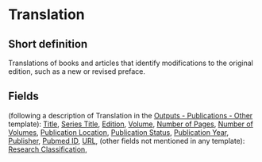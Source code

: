 # Translation
## Short definition
Translations of books and articles that identify modifications to the original edition, such as a new or revised preface.
## Fields
(following a description of Translation in the [Outputs - Publications - Other](../Templates/Outputs%20-%20Publications%20-%20Other.md) template):
[Title](../Object-Fields/Translation/Title.md),
[Series Title](../Object-Fields/Translation/Series%20Title.md),
[Edition](../Object-Fields/Translation/Edition.md),
[Volume](../Object-Fields/Translation/Volume.md),
[Number of Pages](../Object-Fields/Translation/Number%20of%20Pages.md),
[Number of Volumes](../Object-Fields/Translation/Number%20of%20Volumes.md),
[Publication Location](../Object-Fields/Translation/Publication%20Location.md),
[Publication Status](../Object-Fields/Translation/Publication%20Status.md),
[Publication Year](../Object-Fields/Translation/Publication%20Year.md),
[Publisher](../Object-Fields/Translation/Publisher.md),
[Pubmed ID](../Object-Fields/Translation/Pubmed%20ID.md),
[URL](../Object-Fields/Translation/URL.md),
(other fields not mentioned in any template):
[Research Classification](../Object-Fields/Translation/Research%20Classification.md),
